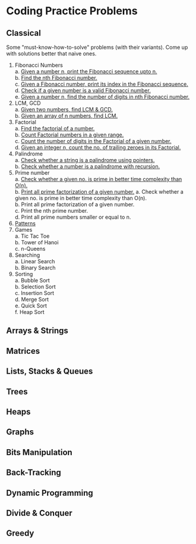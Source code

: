 # Coding Practice Problems
## Classical
Some "must-know-how-to-solve" problems (with their variants). Come up with solutions better that naive ones.
 1. Fibonacci Numbers  
  a. [Given a number n, print the Fibonacci sequence upto n.](../master/Classical/1A.cc)  
  b. [Find the nth Fibonacci number.](../master/Classical/1B.cc)  
  c. [Given a Fibonacci number, print its index in the Fibonacci sequence.](../master/Classical/1C.cc)  
  d. [Check if a given number is a valid Fibonacci number.](../master/Classical/1D.cc)  
  e. [Given a number n, find the number of digits in nth Fibonacci number.](../master/Classical/1E.cc)  
 2. LCM, GCD  
  a. [Given two numbers, find LCM & GCD.](../master/Classical/2A.cc)  
  b. [Given an array of n numbers, find LCM.](../master/Classical/2B.cc)
 3. Factorial  
  a. [Find the factorial of a number.](../master/Classical/3A.cc)  
  b. [Count Factorial numbers in a given range.](../master/Classical/3B.cc)  
  c. [Count the number of digits in the Factorial of a given number.](../master/Classical/3C.cc)  
  d. [Given an integer n, count the no. of trailing zeroes in its Factorial.](../master/Classical/3D.cc)  
 4. Palindrome  
  a. [Check whether a string is a palindrome using pointers.](../master/Classical/4A.cc)  
  b. [Check whether a number is a palindrome with recursion.](../master/Classical/4B.cc)  
 5. Prime number  
  a. [Check whether a given no. is prime in better time complexity than O(n).](../master/Classical/5A.cc)  
  b. [Print all prime factorization of a given number.](../master/Classical/5B.cc)
  a. Check whether a given no. is prime in better time complexity than O(n).  
  b. Print all prime factorization of a given number.  
  c. Print the nth prime number.  
  d. Print all prime numbers smaller or equal to n.  
 6. [Patterns](../master/Assets/Patterns.png)  
 7. Games  
  a. Tic Tac Toe  
  b. Tower of Hanoi  
  c. n-Queens  
 8. Searching  
  a. Linear Search  
  b. Binary Search  
 9. Sorting  
  a. Bubble Sort  
  b. Selection Sort  
  c. Insertion Sort  
  d. Merge Sort  
  e. Quick Sort  
  f. Heap Sort  

## Arrays & Strings

## Matrices

## Lists, Stacks & Queues

## Trees

## Heaps

## Graphs

## Bits Manipulation

## Back-Tracking

## Dynamic Programming

## Divide & Conquer

## Greedy

